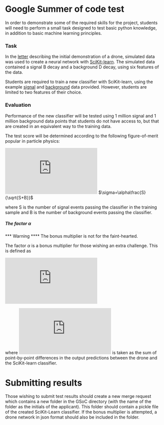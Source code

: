 # Google Summer of code test

In order to demonstrate some of the required skills for the project,
students will need to perform a small task designed to test basic python
knowledge, in addition to basic machine learning principles.

### Task

In the [letter](https://arxiv.org/abs/1712.09114) describing the initial demonstration of a drone,
simulated data was used to create a neural network with [SciKit-learn](http://scikit-learn.org/).
The simulated data contained a signal B decay and a background D decay,
using six features of the data.

Students are required to train a new classifier with SciKit-learn, using
the example [signal](signal_data.p) and [background](background_data.p) data provided.
However, students are limited to two features of their choice.

### Evaluation

Performance of the new classifier will be tested using 1 million signal and
1 million background data points that students do not have access to,
but that are created in an equivalent way to the training data.

The test score will be determined according to the following figure-of-merit
popular in particle physics:

![](http://latex.codecogs.com/svg.latex?%5Csigma%3D%5Calpha%5Cfrac%7BS%7D%7B%5Csqrt%7BS%2BB%7D%7D)
$\sigma=\alpha\frac{S}{\sqrt{S+B}}$

where S is the number of signal events passing the classifier in the
training sample and B is the number of background events passing the classifier.

##### The factor $\alpha$

*** Warning **** The bonus multiplier is not for the faint-hearted.

The factor $\alpha$ is a bonus multiplier for those wishing an extra challenge.
This is defined as

![](http://latex.codecogs.com/svg.latex?%5Calpha%3D%281%2B%5Cfrac%7B1%7D%7B%5Cchi%5E%7B2%7D%7D%29)

where ![](http://latex.codecogs.com/svg.latex?%5Cchi%5E%7B2%7D) is taken as the sum of point-by-point differences in
the output predictions between the drone and the SciKit-learn classifier.

# Submitting results

Those wishing to submit test results should create a new merge request
which contains a new folder in the GSoC directory (with the name of the folder
as the initials of the applicant).
This folder should contain a pickle file of the created SciKit-Learn classifier.
If the bonus multiplier is attempted, a drone network in json
format should also be included in the folder.
